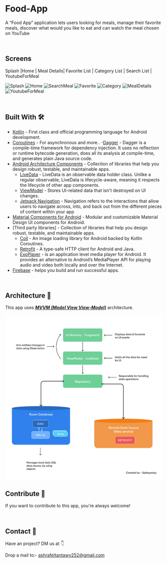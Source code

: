 # Food-App
A “Food App” application lets users looking for meals, manage their favorite meals, discover what would you like to eat and can watch the meal chosen on YouTube

<br />

## Screens
Splash |Home | Meal Details| Favorite List | Category List | Search List | YoutubeForMeal   

![Splash](https://user-images.githubusercontent.com/31374697/167314086-dd779200-e418-479c-9808-6e5723a6f8aa.jpeg)
![Home](https://user-images.githubusercontent.com/31374697/167314138-b76c4bfc-a23e-4a76-a5de-52666f95a4a2.jpeg)
![SearchMeal](https://user-images.githubusercontent.com/31374697/167314177-0804584d-3244-4da9-ba24-07646b1ca6eb.jpeg)
![Favorite](https://user-images.githubusercontent.com/31374697/167314137-64ffd811-8349-452c-b3c8-e44d5c0ea01b.jpeg)
![Category](https://user-images.githubusercontent.com/31374697/167315699-b48fee9f-6542-43f6-8744-bfa8b8c58a41.jpeg)
![MealDetails](https://user-images.githubusercontent.com/31374697/167315604-0e0b0534-20c9-484e-b56d-d97fa241dea6.jpeg)
![YoutubeForMeal](https://user-images.githubusercontent.com/31374697/167314092-b745fa0d-d686-4956-9477-03ff144f6a08.jpeg)

<br />





## Built With 🛠
- [Kotlin](https://kotlinlang.org/) - First class and official programming language for Android development.
- [Coroutines](https://kotlinlang.org/docs/reference/coroutines-overview.html) - For asynchronous and more..
-[Dagger](https://developer.android.com/training/dependency-injection/dagger-android) - Dagger is a compile-time framework for dependency injection. It uses no reflection or runtime bytecode generation, does all its analysis at compile-time, and generates plain Java source code.
- [Android Architecture Components](https://developer.android.com/topic/libraries/architecture) - Collection of libraries that help you design robust, testable, and maintainable apps.
  - [LiveData](https://developer.android.com/topic/libraries/architecture/livedata) - LiveData is an observable data holder class. Unlike a regular observable, LiveData is lifecycle-aware, meaning it respects the lifecycle of other app components.
  - [ViewModel](https://developer.android.com/topic/libraries/architecture/viewmodel) - Stores UI-related data that isn't destroyed on UI changes.
  - [Jetpack Navigation](https://developer.android.com/guide/navigation) - Navigation refers to the interactions that allow users to navigate across, into, and back out from the different pieces of content within your app
- [Material Components for Android](https://github.com/material-components/material-components-android) - Modular and customizable Material Design UI components for Android.
- [Third party libraries] - Collection of libraries that help you design robust, testable, and maintainable apps.
   - [Coil](https://coil-kt.github.io/coil/) - An image loading library for Android backed by Kotlin Coroutines.
   - [Retrofit](https://square.github.io/retrofit/) - A type-safe HTTP client for Android and Java.
   - [ExoPlayer](https://developer.android.com/guide/topics/media/exoplayer) - is an application level media player for Android. It provides an alternative to Android’s MediaPlayer API for playing audio and video both locally and over the Internet.
- [Firebase](https://firebase.google.com/) - helps you build and run successful apps.

<br />

## Architecture 🗼
This app uses [***MVVM (Model View View-Model)***](https://developer.android.com/jetpack/docs/guide#recommended-app-arch) architecture.

![](https://github.com/TheCodeMonks/TopCorn2/blob/master/extras/arch.jpg)

## Contribute 🤝
If you want to contribute to this app, you're always welcome!

<br>

## Contact 📩
Have an project? DM us at 👇

Drop a mail to:- ashrafeltantawy252@gmail.com

<br>

<br />








